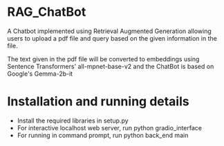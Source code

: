 # RAG_ChatBot
A Chatbot implemented using Retrieval Augmented Generation allowing users to upload a pdf file and query based on the given information in the file.

The text given in the pdf file will be converted to embeddings using Sentence Transformers' all-mpnet-base-v2 and the ChatBot is based on Google's Gemma-2b-it

# Installation and running details
- Install the required libraries in setup.py
- For interactive localhost web server, run python gradio_interface
- For running in command prompt, run python back_end main


